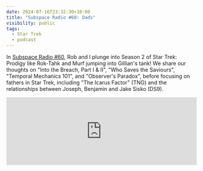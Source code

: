 ```yaml
---
date: 2024-07-16T23:32:30+10:00
title: "Subspace Radio #60: Dads"
visibility: public
tags:
  - Star Trek
  - podcast
---
```


In [Subspace Radio #60](https://www.subspace.fm/episodes/episode-60-dads-pro-2x01-05), Rob and I plunge into Season 2 of Star Trek: Prodigy like Rok-Tahk and Murf jumping into Gillian's tank! We share our thoughts on "Into the Breach, Part I & II", "Who Saves the Saviours", "Temporal Mechanics 101", and "Observer's Paradox", before focusing on fathers in Star Trek, including "The Icarus Factor" (TNG) and the relationships between Joseph, Benjamin and Jake Sisko (DS9).

<iframe width="100%" height="180" frameborder="no" scrolling="no" seamless="" src="https://share.transistor.fm/e/93b7db65"></iframe>
